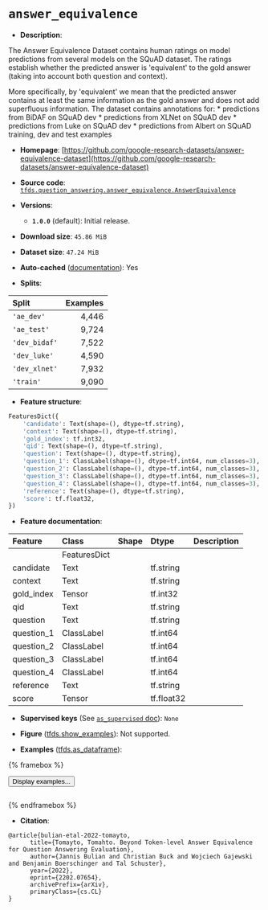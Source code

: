 <div itemscope itemtype="http://schema.org/Dataset">
  <div itemscope itemprop="includedInDataCatalog" itemtype="http://schema.org/DataCatalog">
    <meta itemprop="name" content="TensorFlow Datasets" />
  </div>
  <meta itemprop="name" content="answer_equivalence" />
  <meta itemprop="description" content="The Answer Equivalence Dataset contains human ratings on model predictions from&#10;several models on the SQuAD dataset. The ratings establish whether the predicted&#10;answer is &#x27;equivalent&#x27; to the gold answer (taking into account both question and&#10;context).&#10;&#10;More specifically, by &#x27;equivalent&#x27; we mean that the predicted answer contains at&#10;least the same information as the gold answer and does not add superfluous&#10;information. The dataset contains annotations for:&#10;  * predictions from BiDAF on SQuAD dev&#10;  * predictions from XLNet on SQuAD dev&#10;  * predictions from Luke on SQuAD dev&#10;  * predictions from Albert on SQuAD training, dev and test examples&#10;&#10;To use this dataset:&#10;&#10;```python&#10;import tensorflow_datasets as tfds&#10;&#10;ds = tfds.load(&#x27;answer_equivalence&#x27;, split=&#x27;train&#x27;)&#10;for ex in ds.take(4):&#10;  print(ex)&#10;```&#10;&#10;See [the guide](https://www.tensorflow.org/datasets/overview) for more&#10;informations on [tensorflow_datasets](https://www.tensorflow.org/datasets).&#10;&#10;" />
  <meta itemprop="url" content="https://www.tensorflow.org/datasets/catalog/answer_equivalence" />
  <meta itemprop="sameAs" content="https://github.com/google-research-datasets/answer-equivalence-dataset" />
  <meta itemprop="citation" content="@article{bulian-etal-2022-tomayto,&#10;      title={Tomayto, Tomahto. Beyond Token-level Answer Equivalence for Question Answering Evaluation},&#10;      author={Jannis Bulian and Christian Buck and Wojciech Gajewski and Benjamin Boerschinger and Tal Schuster},&#10;      year={2022},&#10;      eprint={2202.07654},&#10;      archivePrefix={arXiv},&#10;      primaryClass={cs.CL}&#10;}" />
</div>

# `answer_equivalence`


*   **Description**:

The Answer Equivalence Dataset contains human ratings on model predictions from
several models on the SQuAD dataset. The ratings establish whether the predicted
answer is 'equivalent' to the gold answer (taking into account both question and
context).

More specifically, by 'equivalent' we mean that the predicted answer contains at
least the same information as the gold answer and does not add superfluous
information. The dataset contains annotations for: * predictions from BiDAF on
SQuAD dev * predictions from XLNet on SQuAD dev * predictions from Luke on SQuAD
dev * predictions from Albert on SQuAD training, dev and test examples

*   **Homepage**:
    [https://github.com/google-research-datasets/answer-equivalence-dataset](https://github.com/google-research-datasets/answer-equivalence-dataset)

*   **Source code**:
    [`tfds.question_answering.answer_equivalence.AnswerEquivalence`](https://github.com/tensorflow/datasets/tree/master/tensorflow_datasets/question_answering/answer_equivalence/answer_equivalence.py)

*   **Versions**:

    *   **`1.0.0`** (default): Initial release.

*   **Download size**: `45.86 MiB`

*   **Dataset size**: `47.24 MiB`

*   **Auto-cached**
    ([documentation](https://www.tensorflow.org/datasets/performances#auto-caching)):
    Yes

*   **Splits**:

Split         | Examples
:------------ | -------:
`'ae_dev'`    | 4,446
`'ae_test'`   | 9,724
`'dev_bidaf'` | 7,522
`'dev_luke'`  | 4,590
`'dev_xlnet'` | 7,932
`'train'`     | 9,090

*   **Feature structure**:

```python
FeaturesDict({
    'candidate': Text(shape=(), dtype=tf.string),
    'context': Text(shape=(), dtype=tf.string),
    'gold_index': tf.int32,
    'qid': Text(shape=(), dtype=tf.string),
    'question': Text(shape=(), dtype=tf.string),
    'question_1': ClassLabel(shape=(), dtype=tf.int64, num_classes=3),
    'question_2': ClassLabel(shape=(), dtype=tf.int64, num_classes=3),
    'question_3': ClassLabel(shape=(), dtype=tf.int64, num_classes=3),
    'question_4': ClassLabel(shape=(), dtype=tf.int64, num_classes=3),
    'reference': Text(shape=(), dtype=tf.string),
    'score': tf.float32,
})
```

*   **Feature documentation**:

Feature    | Class        | Shape | Dtype      | Description
:--------- | :----------- | :---- | :--------- | :----------
           | FeaturesDict |       |            |
candidate  | Text         |       | tf.string  |
context    | Text         |       | tf.string  |
gold_index | Tensor       |       | tf.int32   |
qid        | Text         |       | tf.string  |
question   | Text         |       | tf.string  |
question_1 | ClassLabel   |       | tf.int64   |
question_2 | ClassLabel   |       | tf.int64   |
question_3 | ClassLabel   |       | tf.int64   |
question_4 | ClassLabel   |       | tf.int64   |
reference  | Text         |       | tf.string  |
score      | Tensor       |       | tf.float32 |

*   **Supervised keys** (See
    [`as_supervised` doc](https://www.tensorflow.org/datasets/api_docs/python/tfds/load#args)):
    `None`

*   **Figure**
    ([tfds.show_examples](https://www.tensorflow.org/datasets/api_docs/python/tfds/visualization/show_examples)):
    Not supported.

*   **Examples**
    ([tfds.as_dataframe](https://www.tensorflow.org/datasets/api_docs/python/tfds/as_dataframe)):

<!-- mdformat off(HTML should not be auto-formatted) -->

{% framebox %}

<button id="displaydataframe">Display examples...</button>
<div id="dataframecontent" style="overflow-x:auto"></div>
<script>
const url = "https://storage.googleapis.com/tfds-data/visualization/dataframe/answer_equivalence-1.0.0.html";
const dataButton = document.getElementById('displaydataframe');
dataButton.addEventListener('click', async () => {
  // Disable the button after clicking (dataframe loaded only once).
  dataButton.disabled = true;

  const contentPane = document.getElementById('dataframecontent');
  try {
    const response = await fetch(url);
    // Error response codes don't throw an error, so force an error to show
    // the error message.
    if (!response.ok) throw Error(response.statusText);

    const data = await response.text();
    contentPane.innerHTML = data;
  } catch (e) {
    contentPane.innerHTML =
        'Error loading examples. If the error persist, please open '
        + 'a new issue.';
  }
});
</script>

{% endframebox %}

<!-- mdformat on -->

*   **Citation**:

```
@article{bulian-etal-2022-tomayto,
      title={Tomayto, Tomahto. Beyond Token-level Answer Equivalence for Question Answering Evaluation},
      author={Jannis Bulian and Christian Buck and Wojciech Gajewski and Benjamin Boerschinger and Tal Schuster},
      year={2022},
      eprint={2202.07654},
      archivePrefix={arXiv},
      primaryClass={cs.CL}
}
```

